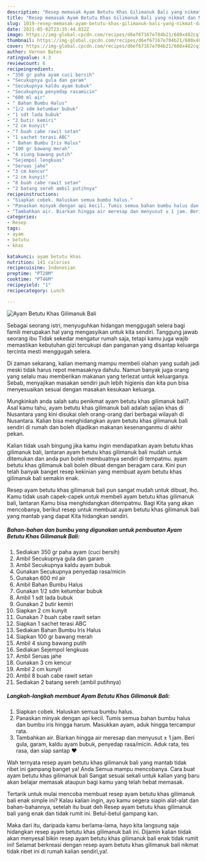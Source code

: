 ```yaml
---
description: "Resep memasak Ayam Betutu Khas Gilimanuk Bali yang nikmat dan Mudah Dibuat"
title: "Resep memasak Ayam Betutu Khas Gilimanuk Bali yang nikmat dan Mudah Dibuat"
slug: 1019-resep-memasak-ayam-betutu-khas-gilimanuk-bali-yang-nikmat-dan-mudah-dibuat
date: 2021-05-02T23:35:44.032Z
image: https://img-global.cpcdn.com/recipes/d6ef67167e704b21/680x482cq70/ayam-betutu-khas-gilimanuk-bali-foto-resep-utama.jpg
thumbnail: https://img-global.cpcdn.com/recipes/d6ef67167e704b21/680x482cq70/ayam-betutu-khas-gilimanuk-bali-foto-resep-utama.jpg
cover: https://img-global.cpcdn.com/recipes/d6ef67167e704b21/680x482cq70/ayam-betutu-khas-gilimanuk-bali-foto-resep-utama.jpg
author: Vernon Bates
ratingvalue: 4.3
reviewcount: 6
recipeingredient:
- "350 gr paha ayam cuci bersih"
- "Secukupnya gula dan garam"
- "Secukupnya kaldu ayam bubuk"
- "Secukupnya penyedap rasamicin"
- "600 ml air"
- " Bahan Bumbu Halus"
- "1/2 sdm ketumbar bubuk"
- "1 sdt lada bubuk"
- "2 butir kemiri"
- "2 cm kunyit"
- "7 buah cabe rawit setan"
- "1 sachet terasi ABC"
- " Bahan Bumbu Iris Halus"
- "100 gr bawang merah"
- "4 siung bawang putih"
- "Sejempol lengkuas"
- "Seruas jahe"
- "3 cm kencur"
- "2 cm kunyit"
- "8 buah cabe rawit setan"
- "2 batang sereh ambil putihnya"
recipeinstructions:
- "Siapkan cobek. Haluskan semua bumbu halus."
- "Panaskan minyak dengan api kecil. Tumis semua bahan bumbu halus dan bumbu iris hingga harum. Masukkan ayam, aduk hingga tercampur rata."
- "Tambahkan air. Biarkan hingga air meresap dan menyusut ± 1 jam. Beri gula, garam, kaldu ayam bubuk, penyedap rasa/micin. Aduk rata, tes rasa, dan siap santap ❤"
categories:
- Resep
tags:
- ayam
- betutu
- khas

katakunci: ayam betutu khas 
nutrition: 141 calories
recipecuisine: Indonesian
preptime: "PT20M"
cooktime: "PT46M"
recipeyield: "1"
recipecategory: Lunch

---
```



![Ayam Betutu Khas Gilimanuk Bali](https://img-global.cpcdn.com/recipes/d6ef67167e704b21/680x482cq70/ayam-betutu-khas-gilimanuk-bali-foto-resep-utama.jpg)

Sebagai seorang istri, menyuguhkan hidangan menggugah selera bagi famili merupakan hal yang mengasyikan untuk kita sendiri. Tanggung jawab seorang ibu Tidak sekedar mengatur rumah saja, tetapi kamu juga wajib memastikan kebutuhan gizi tercukupi dan panganan yang disantap keluarga tercinta mesti menggugah selera.

Di zaman  sekarang, kalian memang mampu membeli olahan yang sudah jadi meski tidak harus repot memasaknya dahulu. Namun banyak juga orang yang selalu mau memberikan makanan yang terlezat untuk keluarganya. Sebab, menyajikan masakan sendiri jauh lebih higienis dan kita pun bisa menyesuaikan sesuai dengan masakan kesukaan keluarga. 



Mungkinkah anda salah satu penikmat ayam betutu khas gilimanuk bali?. Asal kamu tahu, ayam betutu khas gilimanuk bali adalah sajian khas di Nusantara yang kini disukai oleh orang-orang dari berbagai wilayah di Nusantara. Kalian bisa menghidangkan ayam betutu khas gilimanuk bali sendiri di rumah dan boleh dijadikan makanan kesenanganmu di akhir pekan.

Kalian tidak usah bingung jika kamu ingin mendapatkan ayam betutu khas gilimanuk bali, lantaran ayam betutu khas gilimanuk bali mudah untuk ditemukan dan anda pun boleh membuatnya sendiri di tempatmu. ayam betutu khas gilimanuk bali boleh dibuat dengan beragam cara. Kini pun telah banyak banget resep kekinian yang membuat ayam betutu khas gilimanuk bali semakin enak.

Resep ayam betutu khas gilimanuk bali pun sangat mudah untuk dibuat, lho. Kamu tidak usah capek-capek untuk membeli ayam betutu khas gilimanuk bali, lantaran Kamu bisa menghidangkan ditempatmu. Bagi Kita yang akan mencobanya, berikut resep untuk membuat ayam betutu khas gilimanuk bali yang mantab yang dapat Kita hidangkan sendiri.

<!--inarticleads1-->

##### Bahan-bahan dan bumbu yang digunakan untuk pembuatan Ayam Betutu Khas Gilimanuk Bali:

1. Sediakan 350 gr paha ayam (cuci bersih)
1. Ambil Secukupnya gula dan garam
1. Ambil Secukupnya kaldu ayam bubuk
1. Gunakan Secukupnya penyedap rasa/micin
1. Gunakan 600 ml air
1. Ambil  Bahan Bumbu Halus
1. Gunakan 1/2 sdm ketumbar bubuk
1. Ambil 1 sdt lada bubuk
1. Gunakan 2 butir kemiri
1. Siapkan 2 cm kunyit
1. Gunakan 7 buah cabe rawit setan
1. Siapkan 1 sachet terasi ABC
1. Sediakan  Bahan Bumbu Iris Halus
1. Siapkan 100 gr bawang merah
1. Ambil 4 siung bawang putih
1. Sediakan Sejempol lengkuas
1. Ambil Seruas jahe
1. Gunakan 3 cm kencur
1. Ambil 2 cm kunyit
1. Ambil 8 buah cabe rawit setan
1. Sediakan 2 batang sereh (ambil putihnya)




<!--inarticleads2-->

##### Langkah-langkah membuat Ayam Betutu Khas Gilimanuk Bali:

1. Siapkan cobek. Haluskan semua bumbu halus.
1. Panaskan minyak dengan api kecil. Tumis semua bahan bumbu halus dan bumbu iris hingga harum. Masukkan ayam, aduk hingga tercampur rata.
1. Tambahkan air. Biarkan hingga air meresap dan menyusut ± 1 jam. Beri gula, garam, kaldu ayam bubuk, penyedap rasa/micin. Aduk rata, tes rasa, dan siap santap ❤




Wah ternyata resep ayam betutu khas gilimanuk bali yang mantab tidak ribet ini gampang banget ya! Anda Semua mampu mencobanya. Cara buat ayam betutu khas gilimanuk bali Sangat sesuai sekali untuk kalian yang baru akan belajar memasak ataupun bagi kamu yang telah hebat memasak.

Tertarik untuk mulai mencoba membuat resep ayam betutu khas gilimanuk bali enak simple ini? Kalau kalian ingin, ayo kamu segera siapin alat-alat dan bahan-bahannya, setelah itu buat deh Resep ayam betutu khas gilimanuk bali yang enak dan tidak rumit ini. Betul-betul gampang kan. 

Maka dari itu, daripada kamu berlama-lama, hayo kita langsung saja hidangkan resep ayam betutu khas gilimanuk bali ini. Dijamin kalian tiidak akan menyesal bikin resep ayam betutu khas gilimanuk bali enak tidak rumit ini! Selamat berkreasi dengan resep ayam betutu khas gilimanuk bali nikmat tidak ribet ini di rumah kalian sendiri,ya!.

